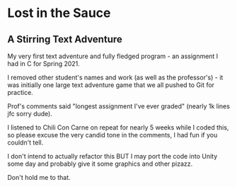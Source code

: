 # Lost in the Sauce
## A Stirring Text Adventure

My very first text adventure and fully fledged program - an assignment I had in C for Spring 2021.

I removed other student's names and work (as well as the professor's) - it was initially one large text adventure game that we all pushed to Git for practice.

Prof's comments said "longest assignment I've ever graded" (nearly 1k lines jfc sorry dude).


I listened to Chili Con Carne on repeat for nearly 5 weeks while I coded this, so please excuse the very candid tone in the comments, I had fun if you couldn't tell.


I don't intend to actually refactor this BUT I may port the code into Unity some day and probably give it some graphics and other pizazz. 

Don't hold me to that.
